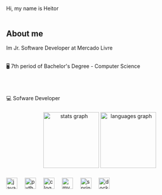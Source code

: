 #

Hi, my name is Heitor
<br><br>




<h2>About me</h2>

Im  Jr. Software Developer at  Mercado Livre
<br><br>

🖥️ 7th period of Bachelor's Degree - Computer Science

<br><br>

💻 Sofware Developer


###

<div align="center">
<img src="https://github-readme-stats.vercel.app/api?username=lucenaheitor&hide_title=false&hide_rank=false&show_icons=true&include_all_commits=true&count_private=true&disable_animations=false&theme=dracula&locale=pt-br&hide_border=false" height="150" alt="stats graph" />
<img src="https://github-readme-stats.vercel.app/api/top-langs?username=lucenaheitor&hide=javascript,typescript,html,css&layout=compact&card_width=320&langs_count=6&theme=dracula&hide_border=false" height="150" alt="languages graph" />

</div>

###



###

<div align="left"> <img src="https://cdn.jsdelivr.net/gh/devicons/devicon/icons/java/java-original.svg" height="30" alt="java logo" /> <img width="12" /> <img src="https://cdn.jsdelivr.net/gh/devicons/devicon/icons/python/python-original.svg" height="30" alt="python logo" /> <img width="12" /> <img src="https://cdn.jsdelivr.net/gh/devicons/devicon/icons/c/c-original.svg" height="30" alt="c logo" /> <img width="12" /> <img src="https://cdn.jsdelivr.net/gh/devicons/devicon/icons/mysql/mysql-original.svg" height="30" alt="mysql logo" /> <img width="12" /> <img src="https://cdn.jsdelivr.net/gh/devicons/devicon/icons/spring/spring-original.svg" height="30" alt="springboot logo" /> <img width="12" /> <img src="https://cdn.jsdelivr.net/gh/devicons/devicon/icons/docker/docker-original.svg" height="30" alt="docker logo" /> </div>

###


###



